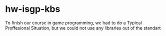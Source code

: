 hw-isgp-kbs
===========

To finish our course in game programming, we had to do a Typical Proffesional Situation, but we could not use any libraries out of the standart
